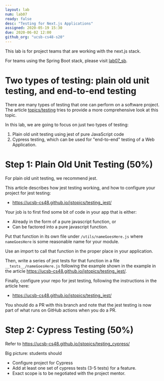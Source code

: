 ```yaml
---
layout: lab
num: lab07
ready: false
desc: "Testing for Next.js Applications"
assigned: 2020-05-19 15:30
due: 2020-06-02 12:00
github_org: "ucsb-cs48-s20"
---
```


This lab is for project teams that are working with the next.js stack.

For teams using the  Spring Boot stack, please visit [lab07_sb](https://ucsb-cs48.github.io/s20/lab/lab07_sb/).


# Two types of testing: plain old unit testing, and end-to-end testing

There are many types of testing that one can perform on a software project.  The article [topics/testing](https://ucsb-cs48.github.io/topics/testing/) tries to provide
a more comprehensive look at this topic.  

In this lab, we are going to focus on just two types of testing:

1.  Plain old unit testing using jest of pure JavaScript code
2.  Cypress testing, which can be used for "end-to-end" testing of a Web Application.

# Step 1: Plain Old Unit Testing (50%)

For plain old unit testing, we recommend jest.

This article describes how jest testing working, and how to configure your project for jest testing:

* <https://ucsb-cs48.github.io/jstopics/testing_jest/>

Your job is to first find some bit of code in your app that is either:
* Already in the form of a pure javascript function, or
* Can be factored into a pure javascript function.

Put that function in its own file under `/utils/nameGoesHere.js` where `nameGoesHere` is some reasonable name for your module.

Use an import to call that function in the proper place in your application.

Then, write a series of jest tests for that function in a file `__tests__/nameGoesHere.js` following the example shown
in the example in the article <https://ucsb-cs48.github.io/jstopics/testing_jest/>.

Finally, configure your repo for jest testing, following the instructions in the article here:
* <https://ucsb-cs48.github.io/jstopics/testing_jest/>

You should do a PR with this branch and note that the jest testing is now part of what runs on GitHub actions when
you do a PR.

# Step 2: Cypress Testing  (50%)

Refer to <https://ucsb-cs48.github.io/jstopics/testing_cypress/>

Big picture: students should
* Configure project for Cypress
* Add at least one set of cypress tests (3-5 tests) for a feature.
* Exact scope is to be negotiated with the project mentor.

